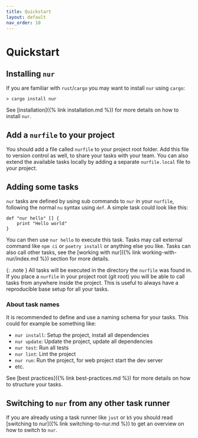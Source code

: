 ```yaml
---
title: Quickstart
layout: default
nav_order: 10
---
```


# Quickstart

## Installing `nur`

If you are familiar with `rust`/`cargo` you may want to install `nur` using `cargo`:

```nushell
> cargo install nur
```

See [installation]({% link installation.md %}) for more details on how to install `nur`.

## Add a `nurfile` to your project

You should add a file called `nurfile` to your project root folder. Add this file to version control
as well, to share your tasks with your team. You can also extend the available tasks locally by
adding a separate `nurfile.local` file to your project.

## Adding some tasks

`nur` tasks are defined by using sub commands to `nur` in your `nurfile`, following the normal
`nu` syntax using `def`. A simple task could look like this:

```nushell
def "nur hello" [] {
    print "Hello world"
}
```

You can then use `nur hello` to execute this task. Tasks may call external command like `npm ci`
or `poetry install` or anything else you like. Tasks can also call other tasks, see the
[working with nur]({% link working-with-nur/index.md %}) section for more details.

{: .note }
All tasks will be executed in the directory the `nurfile` was found in. If you place a `nurfile`
in your project root (git root) you will be able to call tasks from anywhere inside the project.
This is useful to always have a reproducible base setup for all your tasks.

### About task names

It is recommended to define and use a naming schema for your tasks. This could for example be
something like:

- `nur install`: Setup the project, install all dependencies
- `nur update`: Update the project, update all dependencies
- `nur test`: Run all tests
- `nur lint`: Lint the project
- `nur run`: Run the project, for web project start the dev server
- etc.

See [best practices]({% link best-practices.md %}) for more details on how to structure your tasks.

## Switching to `nur` from any other task runner

If you are already using a task runner like `just` or `b5` you should read
[switching to nur]({% link switching-to-nur.md %}) to get an overview on how to switch to `nur`.
